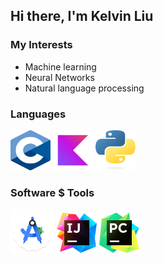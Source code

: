 ## Hi there, I'm Kelvin Liu

### My Interests
- Machine learning
- Neural Networks
- Natural language processing

### Languages
<div>
<img src="./assets/c.svg" alt="C" width=64 height=64>
<img src="./assets/kotlin.svg" alt="Kotlin" width=64 height=64>
<!-- img src="./assets/java.png" alt="Java" width=90 height=90 -->
<img src="./assets/python.svg" alt="Python" width=64 height=64>
</div>

### Software $ Tools
<div>
<img src="./assets/studio.svg" alt="Android Studio" width=70 height=70>
<img src="./assets/idea.svg" alt="IDEA" width=64 height=64>
<img src="./assets/pycharm.svg" alt="PyCharm" width=64 height=64>
</div>
